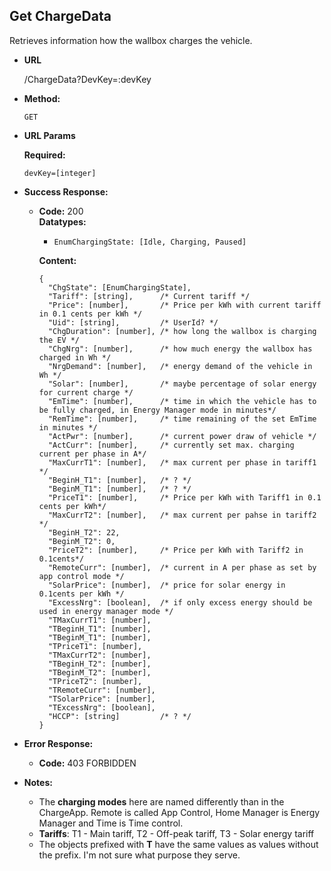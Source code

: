 **Get ChargeData**
----

Retrieves information how the wallbox charges the vehicle.

* **URL**

  /ChargeData?DevKey=:devKey

* **Method:**
  
  `GET`
  
*  **URL Params**

   **Required:**
 
   `devKey=[integer]`

* **Success Response:**
  
  * **Code:** 200 <br />
    **Datatypes:**
      * `EnumChargingState: [Idle, Charging, Paused]`
    
    **Content:** 
    
    ```
    {
      "ChgState": [EnumChargingState],
      "Tariff": [string],      /* Current tariff */
      "Price": [number],       /* Price per kWh with current tariff in 0.1 cents per kWh */
      "Uid": [string],         /* UserId? */
      "ChgDuration": [number], /* how long the wallbox is charging the EV */
      "ChgNrg": [number],      /* how much energy the wallbox has charged in Wh */
      "NrgDemand": [number],   /* energy demand of the vehicle in Wh */
      "Solar": [number],       /* maybe percentage of solar energy for current charge */
      "EmTime": [number],      /* time in which the vehicle has to be fully charged, in Energy Manager mode in minutes*/
      "RemTime": [number],     /* time remaining of the set EmTime in minutes */
      "ActPwr": [number],      /* current power draw of vehicle */
      "ActCurr": [number],     /* currently set max. charging current per phase in A*/
      "MaxCurrT1": [number],   /* max current per phase in tariff1 */
      "BeginH_T1": [number],   /* ? */
      "BeginM_T1": [number],   /* ? */
      "PriceT1": [number],     /* Price per kWh with Tariff1 in 0.1 cents per kWh*/
      "MaxCurrT2": [number],   /* max current per pahse in tariff2 */
      "BeginH_T2": 22,
      "BeginM_T2": 0,
      "PriceT2": [number],     /* Price per kWh with Tariff2 in 0.1cents*/
      "RemoteCurr": [number],  /* current in A per phase as set by app control mode */
      "SolarPrice": [number],  /* price for solar energy in 0.1cents per kWh */  
      "ExcessNrg": [boolean],  /* if only excess energy should be used in energy manager mode */
      "TMaxCurrT1": [number],
      "TBeginH_T1": [number],   
      "TBeginM_T1": [number],  
      "TPriceT1": [number],
      "TMaxCurrT2": [number],
      "TBeginH_T2": [number],
      "TBeginM_T2": [number],
      "TPriceT2": [number],
      "TRemoteCurr": [number],
      "TSolarPrice": [number],
      "TExcessNrg": [boolean],
      "HCCP": [string]         /* ? */
    }
    ```
 
* **Error Response:**

  * **Code:** 403 FORBIDDEN

* **Notes:**

    * The **charging modes** here are named differently than in the ChargeApp.
    Remote is called App Control, Home Manager is Energy Manager and Time is Time control.
    * **Tariffs**: T1 - Main tariff, T2 - Off-peak tariff, T3 - Solar energy tariff
    * The objects prefixed with **T** have the same values as values without the prefix. 
    I'm not sure what purpose they serve.

